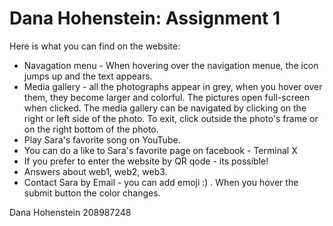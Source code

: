 # Dana Hohenstein: Assignment 1
Here is what you can find on the website:
* Navagation menu - When hovering over the navigation menue, the icon jumps up and the text appears.
* Media gallery - all the photographs appear in grey, when you hover over them, they become larger and colorful. The pictures open full-screen when clicked. The media gallery can be navigated by clicking on the right or left side of the photo. To exit, click outside the photo's frame or on the right bottom of the photo.
* Play Sara's favorite song on YouTube.
* You can do a like to Sara's favorite page on facebook - Terminal X
* If you prefer to enter the website by QR qode - its possible!
* Answers about web1, web2, web3.
* Contact Sara by Email - you can add emoji :) . When you hover the submit button the color changes.

Dana Hohenstein 
208987248
